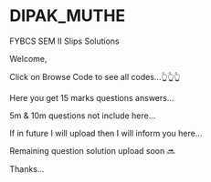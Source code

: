 # DIPAK_MUTHE
FYBCS SEM II Slips Solutions 

Welcome,

Click on Browse Code to see all codes...👆👆👆

Here you get 15 marks questions answers...

5m & 10m questions not include here...

If in future I will upload then I will inform you here...

Remaining question solution upload soon 🔜

Thanks...
